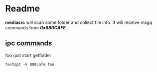 # Readme

**mediasrc** will scan some folder and collect file info.
It will receive msgq commands from *__*0x880CAFE*__*.

## ipc commands

foo
quit
start
getfolder

```
testopt -k 880cafe foo
```

